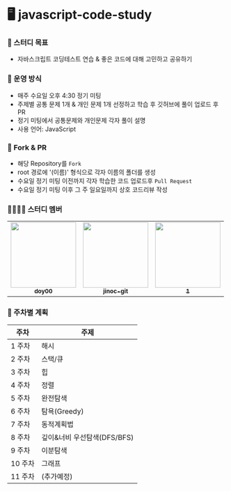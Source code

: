# 🖥️ javascript-code-study

### 🎯 스터디 목표
- 자바스크립트 코딩테스트 연습 & 좋은 코드에 대해 고민하고 공유하기

### 📕 운영 방식
- 매주 수요일 오후 4:30 정기 미팅
- 주제별 공통 문제 1개 & 개인 문제 1개 선정하고 학습 후 깃허브에 풀이 업로드 후 PR
- 정기 미팅에서 공통문제와 개인문제 각자 풀이 설명
- 사용 언어: JavaScript

### 📁 Fork & PR
- 해당 Repository를 `Fork`
- root 경로에 '(이름)' 형식으로 각자 이름의 폴더를 생성
- 수요일 정기 미팅 이전까지 각자 학습한 코드 업로드후 `Pull Request`
- 수요일 정기 미팅 이후 그 주 일요일까지 상호 코드리뷰 작성

### 👨‍👩‍👧‍👦 스터디 멤버

<table>
  <tr>
    <td align="center">
      <a href="https://github.com/doy00">
        <img src="https://avatars.githubusercontent.com/doy00" width="150px;" alt=""/>
        <br/>
        <sub>
          <b>doy00</b>
        </sub>
      </a><br />
    </td>
    <td align="center">
      <a href="https://github.com/jinoc-git">
        <img src="https://avatars.githubusercontent.com/jinoc-git" width="150px;" alt=""/>
        <br/>
        <sub>
          <b>jinoc-git</b>
        </sub>
      </a><br/>
    </td>
    <td align="center">
      <a href="https://github.com/">
        <img src="https://avatars.githubusercontent.com/" width="150px;" alt=""/>
        <br/>
        <sub>
          <b>1</b>
        </sub>
      </a><br/>
    </td>
</table>

### 📅 주차별 계획

| 주차    | 주제             |
| ------- | ---------------- |
| 1 주차  | 해시       |
| 2 주차  | 스택/큐             |
| 3 주차  | 힙           |
| 4 주차  | 정렬             |
| 5 주차  | 완전탐색              |
| 6 주차  | 탐욕(Greedy)              |
| 7 주차  | 동적계획법               |
| 8 주차  | 깊이&너비 우선탐색(DFS/BFS)         |
| 9 주차  | 이분탐색 |
| 10 주차 | 그래프         |
| 11 주차 | (추가예정)         |
